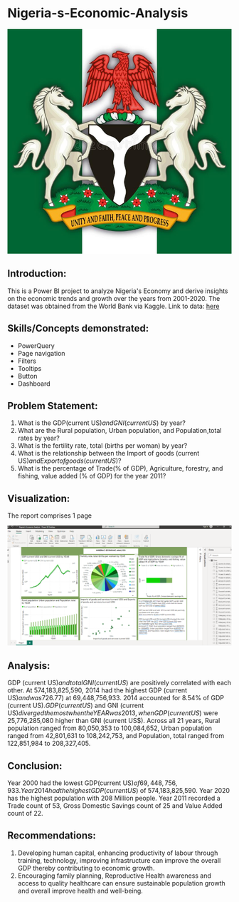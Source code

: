 # Nigeria-s-Economic-Analysis

![](nigeria-federal-republic-coat-arms-flag.jpg)

## Introduction:
This is a Power BI project to analyze Nigeria's Economy and derive insights on the economic trends and growth over the years from 2001-2020. The dataset was obtained from the World Bank via Kaggle.
Link to data: [here](data.worldbank.org/country/Ng)

## Skills/Concepts demonstrated: 
- PowerQuery
- Page navigation 
- Filters
- Tooltips
- Button
- Dashboard

## Problem Statement:
1. What is the GDP(current US$) and GNI(current US$) by year?
2. What are the Rural population, Urban population, and Population,total rates by year?
3. What is the fertility rate, total (births per woman) by year?
4. What is the relationship between the Import of goods (current US$) and Export of goods (current US$)?
5. What is the percentage of Trade(% of GDP), Agriculture, forestry, and fishing, value added (% of GDP) for the year 2011?

## Visualization:
The report comprises 1 page

![](Nigerias_Analysis.png)

## Analysis:
GDP (current US$) and total  GNI (current US$) are positively correlated with each other. At 574,183,825,590, 2014 had the highest GDP (current US$) and was 726.77% higher than 2000, which had the lowest GDP (current US$) at 69,448,756,933. 2014 accounted for 8.54% of GDP (current US$).
GDP (current US$) and GNI (current US$) diverged the most when the YEAR was 2013, when GDP (current US$) were 25,776,285,080 higher than GNI (current US$).
Across all 21 years, Rural population ranged from 80,050,353 to 100,084,652, Urban population ranged from 42,801,631 to 108,242,753, and Population, total ranged from 122,851,984 to 208,327,405.

## Conclusion:
Year 2000 had the lowest GDP(current US$) of 69,448,756,933.
Year 2014 had the highest GDP(current US$) of 574,183,825,590.
Year 2020 has the highest population with 208 Million people. 
Year 2011 recorded a Trade count of 53, Gross Domestic Savings count of 25 and Value Added count of 22.

## Recommendations:
1. Developing human capital, enhancing productivity of labour through training, technology, improving infrastructure can improve the overall GDP thereby contributing to economic growth.
2. Encouraging family planning, Reproductive Health awareness and access to quality healthcare can ensure sustainable population growth and overall improve health and well-being.
